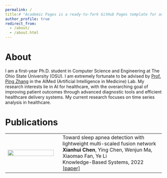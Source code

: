 ```yaml
---
permalink: /
title:# "Academic Pages is a ready-to-fork GitHub Pages template for academic personal websites"
author_profile: true
redirect_from: 
  - /about/
  - /about.html
---
```

About
==========
I am a first-year Ph.D. student in Computer Science and Engineering at The Ohio State University (OSU). I am extremely fortunate to be advised by [Prof. Ping Zhang](https://www.pingzhang.net/) in the AIMed (Artificial Intelligence in Medicine) Lab. My research interests lie in AI for healthcare, with the overarching goal of improving patient outcomes through advanced diagnostic tools and efficient healthcare delivery systems. My current research focuses on time series analysis in healthcare.


Publications
============
<table width="900" align="center" border="0" cellspacing="0" cellpadding="0">
            <tr>
                <td style="width:35%; vertical-align:middle; padding-right: 20px;">
                    <div class="image-container">
                        <img src="images/3953273590_704e3899d5_m.jpg" width="100%">
                    </div>
                </td>
                <td style="width:65%; vertical-align:middle">
                    <papertext>
                        <papertitle>Toward sleep apnea detection with lightweight multi-scaled fusion network</papertitle>
                        <br>
                    <strong>Xianhui Chen</strong>,
                    Ying Chen, Wenjun Ma, Xiaomao Fan, Ye Li
                    <br>
                    Knowledge-Based Systems, 2022
                    <br>
                    <a href="https://doi.org/10.1016/j.knosys.2022.108783">[paper]</a>
                    </papertext>
                </td>
            </tr>
        </table>
   
